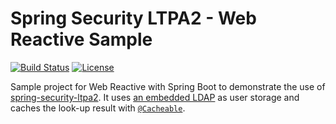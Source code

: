 # Spring Security LTPA2 - Web Reactive Sample

[![Build Status](https://github.com/sephiroth-j/spring-security-ltpa2-reactive-sample/workflows/CI%20build/badge.svg)](https://github.com/sephiroth-j/spring-security-ltpa2-reactive-sample/actions?query=workflow%3A%22CI+build%22) [![License](https://img.shields.io/badge/License-Apache%202.0-blue.svg)](https://opensource.org/licenses/Apache-2.0)

Sample project for Web Reactive with Spring Boot to demonstrate the use of [spring-security-ltpa2](https://github.com/sephiroth-j/spring-security-ltpa2-reactive-sample). It uses [an embedded LDAP](https://docs.spring.io/spring-boot/docs/3.0.x/reference/htmlsingle/#data.nosql.ldap.embedded) as user storage and caches the look-up result with [`@Cacheable`](https://docs.spring.io/spring-boot/docs/3.0.x/reference/htmlsingle/#io.caching).
